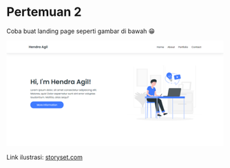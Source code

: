 # Pertemuan 2

Coba buat landing page seperti gambar di bawah 😁

![Landing Page](images/landingpage.png)

Link ilustrasi: [storyset.com](https://storyset.com/)